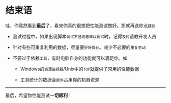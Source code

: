 # 结束语

哇，你竟然看到**最后**了，看来你真的很想把性能测试做好。那就再送你点`建议`

- 测试过程中，如果出现脚本`调试不通或者难以调试`时，记得`及时`请教开发人员

- 针对有些可重复利用的数据，尽量要`好好保存`。减少不必要的`重复劳动`

- 不要过于依赖`工具`，有时电脑自身的功能就可以满足你。如:

  - Windows的`资源监视器`/Unix中的`TOP`就提供了常用的性能数据

  - 工具统计的数据会`额外`占用你的机器资源


-------------------------------------------------------


最后，希望你性能测试**一切顺利**！

